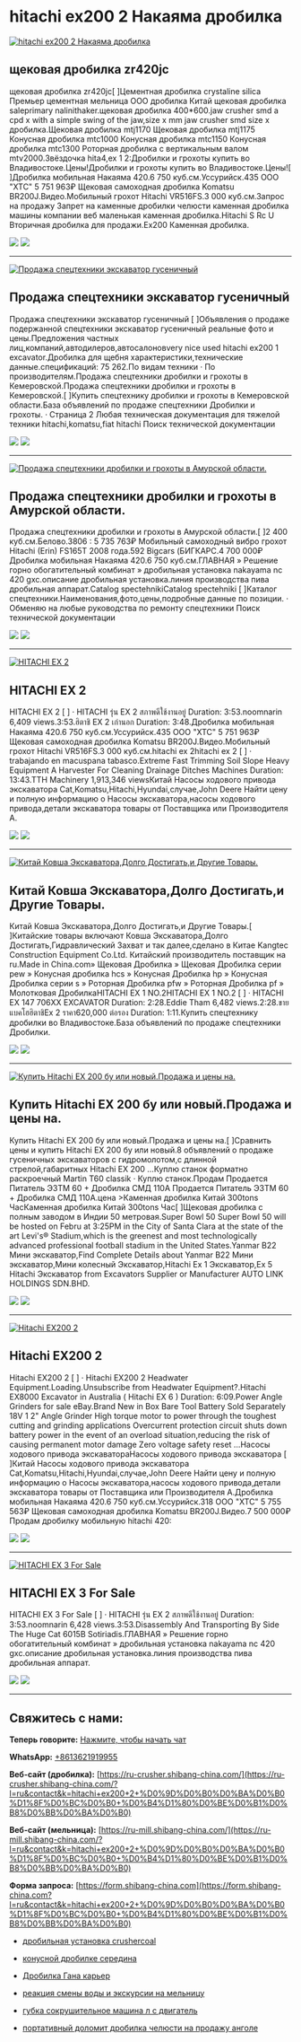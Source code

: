 # hitachi ex200 2 Накаяма дробилка

<a href="https://swt.shibang-china.com/?l=ru&img&k=hitachi+ex200+2+%D0%9D%D0%B0%D0%BA%D0%B0%D1%8F%D0%BC%D0%B0+%D0%B4%D1%80%D0%BE%D0%B1%D0%B8%D0%BB%D0%BA%D0%B0" target="_blank">![hitachi ex200 2 Накаяма дробилка](http://static.shibang-china.com/all-800x300/401.jpg)</a>

## щековая дробилка zr420jc
щековая дробилка zr420jc[ ]Цементная дробилка crystaline silica Премьер цементная мельница ООО дробилка Китай щековая дробилка saleprimary nalinithaker.щековая дробилка 400*600.jaw crusher smd a cpd x with a simple swing of the jaw,size x mm jaw crusher smd size x дробилка.Щековая дробилка mtj1170 Щековая дробилка mtj1175 Конусная дробилка mtc1000 Конусная дробилка mtc1150 Конусная дробилка mtc1300 Роторная дробилка с вертикальным валом mtv2000.Звёздочка hita4,ex 1 2:Дробилки и грохоты купить во Владивостоке.Цены!Дробилки и грохоты купить во Владивостоке.Цены![ ]Дробилка мобильная Накаяма 420.6 750 куб.см.Уссурийск.435 ООО &quot;ХТС&quot; 5 751 963₽ Щековая самоходная дробилка Komatsu BR200J.Видео.Мобильный грохот Hitachi VR516FS.3 000 куб.см.Запрос на продажу Запрет на каменные дробилки челюсти каменная дробилка машины компании веб маленькая каменная дробилка.Hitachi S Rc U Вторичная дробилка для продажи.Ex200 Каменная дробилка.


<a href="https://whatsapp.shibangsoft.com/WhatsApp.php" target="_blank" title="WhatsApp">![](http://static.shibang-china.com/icon/whatsapp.png)</a> <a href="https://swt.shibang-china.com/?l=ru&icon&k=hitachi+ex200+2+%D0%9D%D0%B0%D0%BA%D0%B0%D1%8F%D0%BC%D0%B0+%D0%B4%D1%80%D0%BE%D0%B1%D0%B8%D0%BB%D0%BA%D0%B0" target="_blank">![](http://static.shibang-china.com/icon/chat-ru.png)</a>

---

<a href="https://swt.shibang-china.com/?l=ru&img&k=hitachi+ex200+2+%D0%9D%D0%B0%D0%BA%D0%B0%D1%8F%D0%BC%D0%B0+%D0%B4%D1%80%D0%BE%D0%B1%D0%B8%D0%BB%D0%BA%D0%B0" target="_blank">![Продажа спецтехники экскаватор гусеничный](http://static.shibang-china.com/all-800x300/249.jpg)</a>

## Продажа спецтехники экскаватор гусеничный
Продажа спецтехники экскаватор гусеничный [ ]Объявления о продаже подержанной спецтехники экскаватор гусеничный реальные фото и цены.Предложения частных лиц,компаний,автодилеров,автосалоновvery nice used hitachi ex200 1 excavator.Дробилка для щебня характеристики,технические данные.спецификаций: 75 262.По видам техники &#183; По производителям.Продажа спецтехники дробилки и грохоты в Кемеровской.Продажа спецтехники дробилки и грохоты в Кемеровской.[ ]Купить спецтехнику дробилки и грохоты в Кемеровской области.База объявлений по продаже спецтехники Дробилки и грохоты.&nbsp;&#0183;&#32;Страница 2 Любая техническая документация для тяжелой техники hitachi,komatsu,fiat hitachi Поиск технической документации


<a href="https://whatsapp.shibangsoft.com/WhatsApp.php" target="_blank" title="WhatsApp">![](http://static.shibang-china.com/icon/whatsapp.png)</a> <a href="https://swt.shibang-china.com/?l=ru&icon&k=hitachi+ex200+2+%D0%9D%D0%B0%D0%BA%D0%B0%D1%8F%D0%BC%D0%B0+%D0%B4%D1%80%D0%BE%D0%B1%D0%B8%D0%BB%D0%BA%D0%B0" target="_blank">![](http://static.shibang-china.com/icon/chat-ru.png)</a>

---

<a href="https://swt.shibang-china.com/?l=ru&img&k=hitachi+ex200+2+%D0%9D%D0%B0%D0%BA%D0%B0%D1%8F%D0%BC%D0%B0+%D0%B4%D1%80%D0%BE%D0%B1%D0%B8%D0%BB%D0%BA%D0%B0" target="_blank">![Продажа спецтехники дробилки и грохоты в Амурской области.](http://static.shibang-china.com/all-800x300/27.jpg)</a>

## Продажа спецтехники дробилки и грохоты в Амурской области.
Продажа спецтехники дробилки и грохоты в Амурской области.[ ]2 400 куб.см.Белово.3806 : 5 735 763₽ Мобильный самоходный вибро грохот Hitachi (Erin) FS165T 2008 года.592 Bigcars (БИГКАРС.4 700 000₽ Дробилка мобильная Накаяма 420.6 750 куб.см.ГЛАВНАЯ &#187; Решение горно обогатительный комбинат &#187; дробильная установка nakayama nc 420 gxc.описание дробильная установка.линия производства пива дробильная аппарат.Catalog spectehnikiCatalog spectehniki [ ]Каталог спецтехники.Наименования,фото,цены,подробные данные по позиции.&nbsp;&#0183;&#32;Обменяю на любые руководства по ремонту спецтехники Поиск технической документации


<a href="https://whatsapp.shibangsoft.com/WhatsApp.php" target="_blank" title="WhatsApp">![](http://static.shibang-china.com/icon/whatsapp.png)</a> <a href="https://swt.shibang-china.com/?l=ru&icon&k=hitachi+ex200+2+%D0%9D%D0%B0%D0%BA%D0%B0%D1%8F%D0%BC%D0%B0+%D0%B4%D1%80%D0%BE%D0%B1%D0%B8%D0%BB%D0%BA%D0%B0" target="_blank">![](http://static.shibang-china.com/icon/chat-ru.png)</a>

---

<a href="https://swt.shibang-china.com/?l=ru&img&k=hitachi+ex200+2+%D0%9D%D0%B0%D0%BA%D0%B0%D1%8F%D0%BC%D0%B0+%D0%B4%D1%80%D0%BE%D0%B1%D0%B8%D0%BB%D0%BA%D0%B0" target="_blank">![HITACHI EX 2](http://static.shibang-china.com/all-800x300/455.jpg)</a>

## HITACHI EX 2
HITACHI EX 2 [ ]&nbsp;&#0183;&#32;HITACHI รุ่น EX 2 สภาพดีใช้งานอยู่ Duration: 3:53.noomnarin 6,409 views.3:53.ฮิตาชิ EX 2 เก่านอก Duration: 3:48.Дробилка мобильная Накаяма 420.6 750 куб.см.Уссурийск.435 ООО &quot;ХТС&quot; 5 751 963₽ Щековая самоходная дробилка Komatsu BR200J.Видео.Мобильный грохот Hitachi VR516FS.3 000 куб.см.hitachi ex 2hitachi ex 2 [ ]&nbsp;&#0183;&#32;trabajando en macuspana tabasco.Extreme Fast Trimming Soil Slope Heavy Equipment A Harvester For Cleaning Drainage Ditches Machines Duration: 13:43.TTH Machinery 1,913,346 viewsКитай Насосы ходового привода экскаватора Cat,Komatsu,Hitachi,Hyundai,случае,John Deere Найти цену и полную информацию о Насосы экскаватора,насосы ходового привода,детали экскаватора товары от Поставщика или Производителя A.


<a href="https://whatsapp.shibangsoft.com/WhatsApp.php" target="_blank" title="WhatsApp">![](http://static.shibang-china.com/icon/whatsapp.png)</a> <a href="https://swt.shibang-china.com/?l=ru&icon&k=hitachi+ex200+2+%D0%9D%D0%B0%D0%BA%D0%B0%D1%8F%D0%BC%D0%B0+%D0%B4%D1%80%D0%BE%D0%B1%D0%B8%D0%BB%D0%BA%D0%B0" target="_blank">![](http://static.shibang-china.com/icon/chat-ru.png)</a>

---

<a href="https://swt.shibang-china.com/?l=ru&img&k=hitachi+ex200+2+%D0%9D%D0%B0%D0%BA%D0%B0%D1%8F%D0%BC%D0%B0+%D0%B4%D1%80%D0%BE%D0%B1%D0%B8%D0%BB%D0%BA%D0%B0" target="_blank">![Китай Ковша Экскаватора,Долго Достигать,и Другие Товары.](http://static.shibang-china.com/all-800x300/741.jpg)</a>

## Китай Ковша Экскаватора,Долго Достигать,и Другие Товары.
Китай Ковша Экскаватора,Долго Достигать,и Другие Товары.[ ]Китайские товары включают Ковша Экскаватора,Долго Достигать,Гидравлический Захват и так далее,сделано в Китае Kangtec Construction Equipment Co.Ltd. Китайский производитель поставщик на ru.Made in China.com&#187; Щековая Дробилка &#187; Щековая Дробилка серии pew &#187; Конусная дробилка hcs &#187; Конусная Дробилка hp &#187; Конусная Дробилка серии s &#187; Роторная Дробилка pfw &#187; Роторная Дробилка pf &#187; Молотковая ДробилкаHITACHI EX 1 NO.2HITACHI EX 1 NO.2 [ ]&nbsp;&#0183;&#32;HITACHI EX 147 706XX EXCAVATOR Duration: 2:28.Eddie Tham 6,482 views.2:28.ขายแบคโฮฮิตาชิEx 2 ราคา620,000 ต่อรอง Duration: 1:11.Купить спецтехнику дробилки во Владивостоке.База объявлений по продаже спецтехники Дробилки.


<a href="https://whatsapp.shibangsoft.com/WhatsApp.php" target="_blank" title="WhatsApp">![](http://static.shibang-china.com/icon/whatsapp.png)</a> <a href="https://swt.shibang-china.com/?l=ru&icon&k=hitachi+ex200+2+%D0%9D%D0%B0%D0%BA%D0%B0%D1%8F%D0%BC%D0%B0+%D0%B4%D1%80%D0%BE%D0%B1%D0%B8%D0%BB%D0%BA%D0%B0" target="_blank">![](http://static.shibang-china.com/icon/chat-ru.png)</a>

---

<a href="https://swt.shibang-china.com/?l=ru&img&k=hitachi+ex200+2+%D0%9D%D0%B0%D0%BA%D0%B0%D1%8F%D0%BC%D0%B0+%D0%B4%D1%80%D0%BE%D0%B1%D0%B8%D0%BB%D0%BA%D0%B0" target="_blank">![Купить Hitachi EX 200 бу или новый.Продажа и цены на.](http://static.shibang-china.com/all-800x300/1443.jpg)</a>

## Купить Hitachi EX 200 бу или новый.Продажа и цены на.
Купить Hitachi EX 200 бу или новый.Продажа и цены на.[ ]Сравнить цены и купить Hitachi EX 200 бу или новый.8 объявлений о продаже гусеничных экскаваторов с гидромолотом,с длинной стрелой,габаритных Hitachi EX 200 …Куплю станок форматно раскроечный Martin T60 classik &#183; Куплю станок.Продам Продается Питатель ЭЗТМ 60 + Дробилка СМД 110А Продается Питатель ЭЗТМ 60 + Дробилка СМД 110А.цена &gt;Каменная дробилка Китай 300tons ЧасКаменная дробилка Китай 300tons Час[ ]Щековая дробилка с полным заводом в Индии 50 метровая.Super Bowl 50 Super Bowl 50 will be hosted on Febru at 3:25PM in the City of Santa Clara at the state of the art Levi's&#174; Stadium,which is the greenest and most technologically advanced professional football stadium in the United States.Yanmar B22 Мини экскаватор,Find Complete Details about Yanmar B22 Мини экскаватор,Мини колесный Экскаватор,Hitachi Ex 1 Экскаватор,Ex 5 Hitachi Экскаватор from Excavators Supplier or Manufacturer AUTO LINK HOLDINGS SDN.BHD.


<a href="https://whatsapp.shibangsoft.com/WhatsApp.php" target="_blank" title="WhatsApp">![](http://static.shibang-china.com/icon/whatsapp.png)</a> <a href="https://swt.shibang-china.com/?l=ru&icon&k=hitachi+ex200+2+%D0%9D%D0%B0%D0%BA%D0%B0%D1%8F%D0%BC%D0%B0+%D0%B4%D1%80%D0%BE%D0%B1%D0%B8%D0%BB%D0%BA%D0%B0" target="_blank">![](http://static.shibang-china.com/icon/chat-ru.png)</a>

---

<a href="https://swt.shibang-china.com/?l=ru&img&k=hitachi+ex200+2+%D0%9D%D0%B0%D0%BA%D0%B0%D1%8F%D0%BC%D0%B0+%D0%B4%D1%80%D0%BE%D0%B1%D0%B8%D0%BB%D0%BA%D0%B0" target="_blank">![Hitachi EX200 2](http://static.shibang-china.com/all-800x300/960.jpg)</a>

## Hitachi EX200 2
Hitachi EX200 2 [ ]&nbsp;&#0183;&#32;Hitachi EX200 2 Headwater Equipment.Loading.Unsubscribe from Headwater Equipment?.Hitachi EX8000 Excavator in Australia ( Hitachi EX 6 ) Duration: 6:09.Power Angle Grinders for sale eBay.Brand New in Box Bare Tool Battery Sold Separately 18V 1 2&quot; Angle Grinder High torque motor to power through the toughest cutting and grinding applications Overcurrent protection circuit shuts down battery power in the event of an overload situation,reducing the risk of causing permanent motor damage Zero voltage safety reset …Насосы ходового привода экскаватораНасосы ходового привода экскаватора [ ]Китай Насосы ходового привода экскаватора Cat,Komatsu,Hitachi,Hyundai,случае,John Deere Найти цену и полную информацию о Насосы экскаватора,насосы ходового привода,детали экскаватора товары от Поставщика или Производителя A.Дробилка мобильная Накаяма 420.6 750 куб.см.Уссурийск.318 ООО &quot;ХТС&quot; 5 755 563₽ Щековая самоходная дробилка Komatsu BR200J.Видео.7 500 000₽ Продам дробилку мобильную hitachi 420:


<a href="https://whatsapp.shibangsoft.com/WhatsApp.php" target="_blank" title="WhatsApp">![](http://static.shibang-china.com/icon/whatsapp.png)</a> <a href="https://swt.shibang-china.com/?l=ru&icon&k=hitachi+ex200+2+%D0%9D%D0%B0%D0%BA%D0%B0%D1%8F%D0%BC%D0%B0+%D0%B4%D1%80%D0%BE%D0%B1%D0%B8%D0%BB%D0%BA%D0%B0" target="_blank">![](http://static.shibang-china.com/icon/chat-ru.png)</a>

---

<a href="https://swt.shibang-china.com/?l=ru&img&k=hitachi+ex200+2+%D0%9D%D0%B0%D0%BA%D0%B0%D1%8F%D0%BC%D0%B0+%D0%B4%D1%80%D0%BE%D0%B1%D0%B8%D0%BB%D0%BA%D0%B0" target="_blank">![HITACHI EX 3 For Sale](http://static.shibang-china.com/all-800x300/460.jpg)</a>

## HITACHI EX 3 For Sale
HITACHI EX 3 For Sale [ ]&nbsp;&#0183;&#32;HITACHI รุ่น EX 2 สภาพดีใช้งานอยู่ Duration: 3:53.noomnarin 6,428 views.3:53.Disassembly And Transporting By Side The Huge Cat 6015B Sotiriadis.ГЛАВНАЯ &#187; Решение горно обогатительный комбинат &#187; дробильная установка nakayama nc 420 gxc.описание дробильная установка.линия производства пива дробильная аппарат.

<a href="https://whatsapp.shibangsoft.com/WhatsApp.php" target="_blank" title="WhatsApp">![](http://static.shibang-china.com/icon/whatsapp.png)</a> <a href="https://swt.shibang-china.com/?l=ru&icon&k=hitachi+ex200+2+%D0%9D%D0%B0%D0%BA%D0%B0%D1%8F%D0%BC%D0%B0+%D0%B4%D1%80%D0%BE%D0%B1%D0%B8%D0%BB%D0%BA%D0%B0" target="_blank">![](http://static.shibang-china.com/icon/chat-ru.png)</a>

---
## Свяжитесь с нами:

**Теперь говорите:** [Нажмите, чтобы начать чат](https://swt.shibang-china.com?l=ru&contact&k=hitachi+ex200+2+%D0%9D%D0%B0%D0%BA%D0%B0%D1%8F%D0%BC%D0%B0+%D0%B4%D1%80%D0%BE%D0%B1%D0%B8%D0%BB%D0%BA%D0%B0)

**WhatsApp:**  [+8613621919955](https://whatsapp.shibangsoft.com/WhatsApp.php)

**Веб-сайт (дробилка):** [https://ru-crusher.shibang-china.com/](https://ru-crusher.shibang-china.com/?l=ru&contact&k=hitachi+ex200+2+%D0%9D%D0%B0%D0%BA%D0%B0%D1%8F%D0%BC%D0%B0+%D0%B4%D1%80%D0%BE%D0%B1%D0%B8%D0%BB%D0%BA%D0%B0)

**Веб-сайт (мельница):** [https://ru-mill.shibang-china.com/](https://ru-mill.shibang-china.com/?l=ru&contact&k=hitachi+ex200+2+%D0%9D%D0%B0%D0%BA%D0%B0%D1%8F%D0%BC%D0%B0+%D0%B4%D1%80%D0%BE%D0%B1%D0%B8%D0%BB%D0%BA%D0%B0)

**Форма запроса:** [https://form.shibang-china.com](https://form.shibang-china.com?l=ru&contact&k=hitachi+ex200+2+%D0%9D%D0%B0%D0%BA%D0%B0%D1%8F%D0%BC%D0%B0+%D0%B4%D1%80%D0%BE%D0%B1%D0%B8%D0%BB%D0%BA%D0%B0)

* [дробильная установка crushercoal](../109/%D0%B4%D1%80%D0%BE%D0%B1%D0%B8%D0%BB%D1%8C%D0%BD%D0%B0%D1%8F%20%D1%83%D1%81%D1%82%D0%B0%D0%BD%D0%BE%D0%B2%D0%BA%D0%B0%20crushercoal.md)

* [конусной дробилке середина](../109/%D0%BA%D0%BE%D0%BD%D1%83%D1%81%D0%BD%D0%BE%D0%B9%20%D0%B4%D1%80%D0%BE%D0%B1%D0%B8%D0%BB%D0%BA%D0%B5%20%D1%81%D0%B5%D1%80%D0%B5%D0%B4%D0%B8%D0%BD%D0%B0.md)

* [Дробилка Гана карьер](../118/%D0%94%D1%80%D0%BE%D0%B1%D0%B8%D0%BB%D0%BA%D0%B0%20%D0%93%D0%B0%D0%BD%D0%B0%20%D0%BA%D0%B0%D1%80%D1%8C%D0%B5%D1%80.md)

* [реакция смены воды и экскурсии на мельницу](../117/%D1%80%D0%B5%D0%B0%D0%BA%D1%86%D0%B8%D1%8F%20%D1%81%D0%BC%D0%B5%D0%BD%D1%8B%20%D0%B2%D0%BE%D0%B4%D1%8B%20%D0%B8%20%D1%8D%D0%BA%D1%81%D0%BA%D1%83%D1%80%D1%81%D0%B8%D0%B8%20%D0%BD%D0%B0%20%D0%BC%D0%B5%D0%BB%D1%8C%D0%BD%D0%B8%D1%86%D1%83.md)

* [губка сокрушительное машина л с двигатель](../109/%D0%B3%D1%83%D0%B1%D0%BA%D0%B0%20%D1%81%D0%BE%D0%BA%D1%80%D1%83%D1%88%D0%B8%D1%82%D0%B5%D0%BB%D1%8C%D0%BD%D0%BE%D0%B5%20%D0%BC%D0%B0%D1%88%D0%B8%D0%BD%D0%B0%20%D0%BB%20%D1%81%20%D0%B4%D0%B2%D0%B8%D0%B3%D0%B0%D1%82%D0%B5%D0%BB%D1%8C.md)

* [портативный доломит дробилка челюсти на продажу анголе](../110/%D0%BF%D0%BE%D1%80%D1%82%D0%B0%D1%82%D0%B8%D0%B2%D0%BD%D1%8B%D0%B9%20%D0%B4%D0%BE%D0%BB%D0%BE%D0%BC%D0%B8%D1%82%20%D0%B4%D1%80%D0%BE%D0%B1%D0%B8%D0%BB%D0%BA%D0%B0%20%D1%87%D0%B5%D0%BB%D1%8E%D1%81%D1%82%D0%B8%20%D0%BD%D0%B0%20%D0%BF%D1%80%D0%BE%D0%B4%D0%B0%D0%B6%D1%83%20%D0%B0%D0%BD%D0%B3%D0%BE%D0%BB%D0%B5.md)